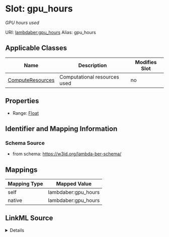 

# Slot: gpu_hours 


_GPU hours used_





URI: [lambdaber:gpu_hours](https://w3id.org/lambda-ber-schema/gpu_hours)
Alias: gpu_hours

<!-- no inheritance hierarchy -->





## Applicable Classes

| Name | Description | Modifies Slot |
| --- | --- | --- |
| [ComputeResources](ComputeResources.md) | Computational resources used |  no  |






## Properties

* Range: [Float](Float.md)




## Identifier and Mapping Information






### Schema Source


* from schema: https://w3id.org/lambda-ber-schema/




## Mappings

| Mapping Type | Mapped Value |
| ---  | ---  |
| self | lambdaber:gpu_hours |
| native | lambdaber:gpu_hours |




## LinkML Source

<details>
```yaml
name: gpu_hours
description: GPU hours used
from_schema: https://w3id.org/lambda-ber-schema/
rank: 1000
alias: gpu_hours
owner: ComputeResources
domain_of:
- ComputeResources
range: float

```
</details>
